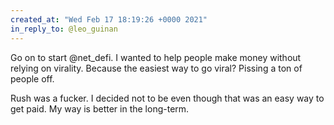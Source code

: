 ```yaml
---
created_at: "Wed Feb 17 18:19:26 +0000 2021"
in_reply_to: @leo_guinan
---
```


Go on to start @net_defi. I wanted to help people make money without relying on virality. Because the easiest way to go viral? Pissing a ton of people off. 

Rush was a fucker. I decided not to be even though that was an easy way to get paid. My way is better in the long-term.